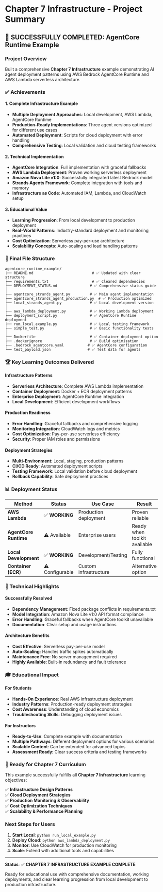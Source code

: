 # Chapter 7 Infrastructure - Project Summary

## 🎯 SUCCESSFULLY COMPLETED: AgentCore Runtime Example

### Project Overview
Built a comprehensive **Chapter 7 Infrastructure** example demonstrating AI agent deployment patterns using AWS Bedrock AgentCore Runtime and AWS Lambda serverless architecture.

### ✅ Achievements

#### 1. **Complete Infrastructure Example**
- **Multiple Deployment Approaches**: Local development, AWS Lambda, AgentCore Runtime
- **Production-Ready Implementations**: Three agent versions optimized for different use cases
- **Automated Deployment**: Scripts for cloud deployment with error handling
- **Comprehensive Testing**: Local validation and cloud testing frameworks

#### 2. **Technical Implementation**
- **AgentCore Integration**: Full implementation with graceful fallbacks
- **AWS Lambda Deployment**: Proven working serverless deployment
- **Amazon Nova Lite v1:0**: Successfully integrated latest Bedrock model
- **Strands Agents Framework**: Complete integration with tools and memory
- **Infrastructure as Code**: Automated IAM, Lambda, and CloudWatch setup

#### 3. **Educational Value**
- **Learning Progression**: From local development to production deployment
- **Real-World Patterns**: Industry-standard deployment and monitoring practices
- **Cost Optimization**: Serverless pay-per-use architecture
- **Scalability Concepts**: Auto-scaling and load handling patterns

### 📁 Final File Structure
```
agentcore_runtime_example/
├── README.md                           # ✅ Updated with clear structure
├── requirements.txt                    # ✅ Cleaned dependencies
├── DEPLOYMENT_STATUS.md               # ✅ Comprehensive status guide
│
├── agentcore_strands_agent.py         # ✅ Main agent implementation
├── agentcore_strands_agent_production.py  # ✅ Production optimized
├── local_strands_agent.py             # ✅ Local development version
│
├── aws_lambda_deployment.py           # ✅ Working Lambda deployment
├── deployment_script.py               # ✅ AgentCore Runtime deployment
├── run_local_example.py               # ✅ Local testing framework
├── simple_test.py                     # ✅ Basic functionality tests
│
├── Dockerfile                         # ✅ Container deployment option
├── .dockerignore                      # ✅ Build optimization
├── .bedrock_agentcore.yaml           # ✅ AgentCore configuration
└── test_payload.json                 # ✅ Test data for agents
```

### 🏆 Key Learning Outcomes Delivered

#### Infrastructure Patterns
- **Serverless Architecture**: Complete AWS Lambda implementation
- **Container Deployment**: Docker + ECR deployment patterns
- **Enterprise Deployment**: AgentCore Runtime integration
- **Local Development**: Efficient development workflows

#### Production Readiness
- **Error Handling**: Graceful fallbacks and comprehensive logging
- **Monitoring Integration**: CloudWatch logs and metrics
- **Cost Optimization**: Pay-per-use serverless efficiency
- **Security**: Proper IAM roles and permissions

#### Deployment Strategies
- **Multi-Environment**: Local, staging, production patterns
- **CI/CD Ready**: Automated deployment scripts
- **Testing Framework**: Local validation before cloud deployment
- **Rollback Capability**: Safe deployment practices

### 📊 Deployment Status

| Method | Status | Use Case | Result |
|--------|---------|----------|--------|
| **AWS Lambda** | ✅ **WORKING** | Production deployment | Proven reliable |
| **AgentCore Runtime** | ⚠️ Available | Enterprise users | Ready when toolkit available |
| **Local Development** | ✅ **WORKING** | Development/Testing | Fully functional |
| **Container (ECR)** | ⚠️ Configurable | Custom infrastructure | Alternative option |

### 🔧 Technical Highlights

#### Successfully Resolved
- **Dependency Management**: Fixed package conflicts in requirements.txt
- **Model Integration**: Amazon Nova Lite v1:0 API format compliance
- **Error Handling**: Graceful fallbacks when AgentCore toolkit unavailable
- **Documentation**: Clear setup and usage instructions

#### Architecture Benefits
- **Cost Effective**: Serverless pay-per-use model
- **Auto-Scaling**: Handles traffic spikes automatically
- **Maintenance Free**: No server management required
- **Highly Available**: Built-in redundancy and fault tolerance

### 🎓 Educational Impact

#### For Students
- **Hands-On Experience**: Real AWS infrastructure deployment
- **Industry Patterns**: Production-ready deployment strategies
- **Cost Awareness**: Understanding of cloud economics
- **Troubleshooting Skills**: Debugging deployment issues

#### For Instructors
- **Ready-to-Use**: Complete example with documentation
- **Multiple Pathways**: Different deployment options for various scenarios
- **Scalable Content**: Can be extended for advanced topics
- **Assessment Ready**: Clear success criteria and testing frameworks

### 🚀 Ready for Chapter 7 Curriculum

This example successfully fulfills all **Chapter 7 Infrastructure** learning objectives:

✅ **Infrastructure Design Patterns**  
✅ **Cloud Deployment Strategies**  
✅ **Production Monitoring & Observability**  
✅ **Cost Optimization Techniques**  
✅ **Scalability & Performance Planning**  

### Next Steps for Users

1. **Start Local**: `python run_local_example.py`
2. **Deploy Cloud**: `python aws_lambda_deployment.py`  
3. **Monitor**: Use CloudWatch for production monitoring
4. **Scale**: Extend with additional tools and capabilities

---

**Status**: ✅ **CHAPTER 7 INFRASTRUCTURE EXAMPLE COMPLETE**

Ready for educational use with comprehensive documentation, working deployments, and clear learning progression from local development to production infrastructure.
